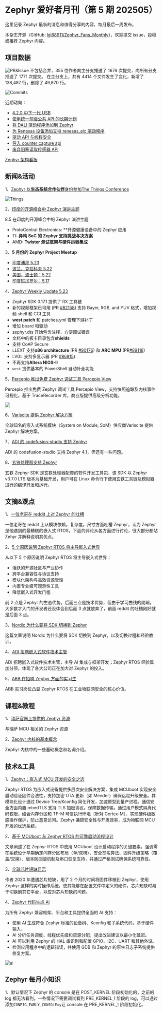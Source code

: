 # Zephyr 爱好者月刊（第 5 期 202505）

这里记录 Zephyr 最新的消息和值得分享的内容，每月最后一周发布。

本杂志开源（GitHub: [lgl88911/Zephyr_Fans_Monthly](https://github.com/lgl88911/Zephyr_Fans_Monthly)），欢迎提交 issue，投稿或推荐 Zephyr 内容。

## 项目数据
![PR&Issue](pr_issue.png)
不包括合并，355 位作者向主分支推送了 1676 次提交，向所有分支推送了 1771 次提交。
在主分支上，共有 4414 个文件发生了变化，新增了 138,487 行，删除了 49,870 行。

![Commits](<Commits over time.png>)

近期动向：
- [4.2.0 中下一代 USB](https://github.com/zephyrproject-rtos/zephyr/issues/42066)
- [使用统一前缀公共 API 的长期计划](https://github.com/zephyrproject-rtos/zephyr/issues/64627)
- [将 DALI 驱动程序添加到 Zephyr](https://github.com/zephyrproject-rtos/zephyr/pull/88128)
- [为 Renesas 设备添加支持 renesas_elc 驱动程序](https://github.com/zephyrproject-rtos/zephyr/pull/88141)
- [驱动 API 与线程安全](https://github.com/zephyrproject-rtos/zephyr/issues/89109)
- [导入 counter capture api](https://github.com/zephyrproject-rtos/zephyr/pull/89127) 
- [废弃阻塞读取传感器 API](https://github.com/zephyrproject-rtos/zephyr/issues/70651)

[Zephyr 架构看板](https://github.com/orgs/zephyrproject-rtos/projects/35)

## 新闻&活动

1、[Zephyr 以​**​生态系统合作伙伴​**​身份参加The Things Conference](https://www.zephyrproject.org/zephyr-project-joins-the-things-conference-2025-as-ecosystem-partner/)

![Things](Things.png)

2、[印度的开源峰会中 Zephyr 演讲主题​](https://www.zephyrproject.org/open-source-summit-india-check-the-talks-featuring-zephyr-rtos/)

8.5 在印度的开源峰会中的 Zephyr 演讲主题
- ProtoCentral Electronics: **开源健康设备中的 Zephyr 应用
- TI: **异构 SoC 的 Zephyr 支持挑战与决方案**
- AMD: **Twister 测试框架与硬件运器集成**

3、**5 月份的 Zephyr Project Meetup**
- [印度浦那 5.23](https://www.zephyrproject.org/zephyr-project-meetup-may-23-2025pune-india-what-to-expect/)
- [波兰，克拉科夫 5.22](https://www.zephyrproject.org/zephyr-project-meetup-may-23-2025pune-india-what-to-expect/)
- [美国，波士顿：5.22](https://www.zephyrproject.org/zephyr-project-meetup-may-22-2025-boston-usa-what-to-expect/)
- [印度班加罗尔：5.17](https://www.zephyrproject.org/zephyr-project-meetup-may-17-2025-bangalore-india-what-to-expect/)

4、[Zephyr Weekly Update 5.23](https://www.zephyrproject.org/zephyr-weekly-update-video-killed-the-radio-star/)
- Zephyr SDK 0.17.1 提供了 RX 工具链
- 新的视频框架已可用 (PR [#82158](https://github.com/zephyrproject-rtos/zephyr/pull/82158)) 支持 Bayer, RGB, and YUV 格式，增加视频 shell 和 CCI 工具
- **west patch** 和 patches.yml 管理下游补丁
- 增加 board 和驱动
- zephyr.dts 开始包含注释，方便调试错误
- 文档中的板卡目录包含**shields**
- 支持 CoAP Secure
- LLEXT 支持**x86 architecture** (PR [#90176](https://github.com/zephyrproject-rtos/zephyr/pull/90176)) 和 **ARC MPU** (PR[#89118](https://github.com/zephyrproject-rtos/zephyr/pull/89118))
- LVGL 支持多显示器 (PR [#86815](https://github.com/zephyrproject-rtos/zephyr/pull/86815)).
- 不再支持**Altera NIOS-II**
- `west` 提供基本的 PowerShell 自动补全功能

5、[Percepio 推出免费 Zephyr 调试工具 Percepio View](https://www.zephyrproject.org/tracing-zephyr-applications-with-percepio-view/)

​Percepio 推出免费 Zephyr 调试工具 Percepio View，支持快照追踪及内核事件可视化，基于 TraceRecorder 库，商业版提供高级分析功能。

![](pv.png)

6、[​Variscite 提供 Zephyr 解决方案](https://www.variscite.com/newsroom/zephyr-rtos-now-supported-on-variscite-systems-on-module-enhanced-flexibility-for-embedded-projects/)

全球知名的嵌入式系统模块（System on Module, SoM）供应商​​Variscite 提供 Zephyr 解决方案。

7、[ADI 的 codefusion-studio 支持 Zephyr](https://developer.analog.com/docs/codefusion-studio/1.1.0/release-notes/1.1.0/)

ADI 的 codefusion-studio 支持 Zephyr 4.1，但还有一些问题。

8、[玄铁处理器支持 Zephyr](https://www.xrvm.cn/community/download?id=4402506918707400704)

玄铁 Zephyr SDK 是玄铁处理器配套的软件开发工具包，该 SDK 以 Zephyr v3.7.0 LTS 版本为基础开发，用户可在 Linux 命令行下使用玄铁工具链及模拟器进行的编译开发和运行。

## 文摘&观点

1、[一位老哥在 reddit 上对 Zephyr 的吐槽​](https://www.reddit.com/r/embedded/comments/1kd5afc/zephyr_is_the_worst_embedded_rtos_i_have_ever/)

一位老哥在 reddit 上从模块依赖，复杂度，尺寸方面吐槽 Zephyr，认为 Zephyr 是他遇到的最糟糕的嵌入式 RTOS，下面的评论从各方面进行讨论，很大部分都站 Zehyr 并解释说明其优点。

2、[​5 个原因说明 Zephyr RTOS 将主导嵌入式世界](https://www.designnews.com/embedded-systems/zephyr-rtos-5-reasons-why-it-will-dominate-the-embedded-world-transform-industry)

从以下 5 个原因说明 Zephyr RTOS 将主导嵌入式世界：
- ​​活跃的开源社区与产业协作​​
- ​跨平台兼容性与协议支持
- ​​模块化架构与高效资源管理
- ​​内置专业级可观测性工具
- ​​降低嵌入式开发门槛

前 2 点是 Zephyr 的生态优势。后面三点是技术优势，但由于学习曲线的陡峭，大多数才入门的开发者还没体会到后面 3 点就放弃了，前面 reddit 的吐槽刚好就是后面 3 点。

3、[Nordic 为什么要将 SDK 切换到 Zephyr](https://www.byte-lab.com/from-nrf5-sdk-to-nrf-connect-sdk/)

这篇文章说明 Nordic 为什么要将 SDK 切换到 Zephyr，以及切换过程和经验教训。

4、[ADI 招聘嵌入式软件技术主管](https://analogdevices.wd1.myworkdayjobs.com/en-US/External/job/Technical-Lead---Embedded-Software--Developer-Toolchains---AI-Tooling_R252234-1)

ADI 招聘嵌入式软件技术主管，主导 AI 集成与框架开发；Zephyr RTOS 经验属加分项，体现了各大公司正在加大对 Zephyr 的投入。

5、[ABB 在招聘 Zephyr 方面的实习生](https://www.jobteaser.com/en/job-offers/dd8ea677-e884-4687-893c-a28829a21c26-abb-internship-or-student-worker-m-f-d-safe-and-secure-iot-devices-with-zephyr)

ABB 实习岗位凸显 Zephyr RTOS 在工业物联网安全的核心价值。

## 课程&教程

1、[瑞萨官网上提供的 Zephyr 资源](https://www.renesas.com/en/products/microcontrollers-microprocessors/ra-cortex-m-mcus/ra-partners/zephyr-rtos)

与瑞萨 MCU 相关的 Zephyr 资源

2、[Zephyr 内核的基本概念](https://embeddedexplorer.com/mastering-zephyr-os-12-essential-concepts-every-embedded-developer-must-know/)

Zephyr 内核中的一些基础概念和名词介绍。

## 技术&工具

1、[Zephyr：嵌入式 MCU 开发的安全之选​](https://yuanbao.tencent.com/chat/naQivTmsDa/b05c31a7-350e-49c1-a24e-0a9de83dfcbe)

Zephyr RTOS 为嵌入式设备提供多层次安全解决方案，集成 MCUboot 实现安全启动验证固件合法性，支持加密 OTA 更新（如 Mender）确保远程升级安全。其模块化设计通过 Device Tree/Kconfig 简化开发，加速原型到量产进程。通信安全方面内置 mbedTLS 支持 TLS 加密协议，保障数据传输。通过用户模式隔离代码权限，结合内存分区和 TF-M 可信执行环境（针对 Cortex-M），实现硬件级敏感操作保护，防止恶意访问。Zephyr 兼顾安全性与开发效率，成为物联网 MCU 开发的优选系统。

2、[基于 MCUboot 与 Zephyr RTOS 的可靠启动流程设计​](https://www.aerlync.com/blogs/robust_boot_process)

文章阐述了在 Zephyr RTOS 中使用 MCUboot 设计启动程序的关键要素，强调需在系统设计早期确定闪存分区布局（单/双槽）、安全签名算法、固件升级策略（覆盖/交换）、版本防回滚机制及串口恢复支持，并通过严格测试确保系统可靠性。

3、[全球芯片短缺启示](https://www.mikebuss.com/posts/lessons-learned-from-a-global-chip-shortage)

作者 2020 年遭遇芯片短缺，用了 2 个月的时间将固件移植到 Zephyr，使用 Zephyr 这样的实时操作系统，使其能够在配置文件中定义的硬件，芯片短缺时易于切换到其它平台，以应对芯片短缺的问题。

4、[Zephyr 代码生成 AI](https://promwad.com/news/choosing-rtos-freertos-zephyr-threadx-comparison)

为所有 Zephyr 兼容框架、平台和工具提供全面的 AI 支持：
- 使用 AI 生成符合 Zephyr 标准的设备树、Kconfig 和子系统代码，基于硬件输入。
- AI 分析任务调度、线程优先级和资源分配，提出改进建议以最小化延迟。
- AI 可以利用 Zephyr 的 HAL 库识别和配置 GPIO、I2C、UART 和其他外设。
- 检测应用程序中的逻辑错误，并使用 GDB 和 Zephyr 的原生日志子系统提供修复方案。

![ai](ai.png)

## Zephyr 每月小知识

1、默认情况下 Zephyr 的 console 是在 POST_KERNEL 阶段初始化的，之前的 log 都无法看到，一些情况下需要调试看到 PRE_KERNEL_1 阶段的 log，可以通过添加`CONFIG_EARLY_CONSOLE=y`让 console 在 PRE_KERNEL_1 阶段初始化。
